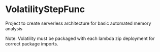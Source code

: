 # VolatilityStepFunc

Project to create serverless architecture for basic automated memory analysis

Note: Volatility must be packaged with each lambda zip deployment for correct package imports.
